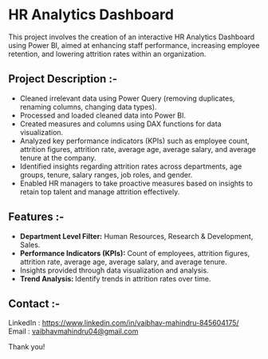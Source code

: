 # HR Analytics Dashboard

This project involves the creation of an interactive HR Analytics Dashboard using Power BI, aimed at enhancing staff performance, increasing employee retention, and lowering attrition rates within an organization.
 
## Project Description :-
<ul>
<li>Cleaned irrelevant data using Power Query (removing duplicates, renaming columns, changing data types).
<li>Processed and loaded cleaned data into Power BI.
<li>Created measures and columns using DAX functions for data visualization.
<li>Analyzed key performance indicators (KPIs) such as employee count, attrition figures, attrition rate, average age, average salary, and average tenure at the company.
<li>Identified insights regarding attrition rates across departments, age groups, tenure, salary ranges, job roles, and gender.
<li>Enabled HR managers to take proactive measures based on insights to retain top talent and manage attrition effectively.
</ul>

## Features :-
<ul>
<li><b>Department Level Filter:</b> Human Resources, Research & Development, Sales.</li>
<li><b>Performance Indicators (KPIs):</b> Count of employees, attrition figures, attrition rate, average age, average salary, and average tenure.</li>
<li>Insights provided through data visualization and analysis.</li>
<li><b>Trend Analysis: </b>Identify trends in attrition rates over time.</li>
</ul>

## Contact :-
LinkedIn : https://www.linkedin.com/in/vaibhav-mahindru-845604175/ </br>
Email : vaibhavmahindru04@gmail.com

Thank you!
